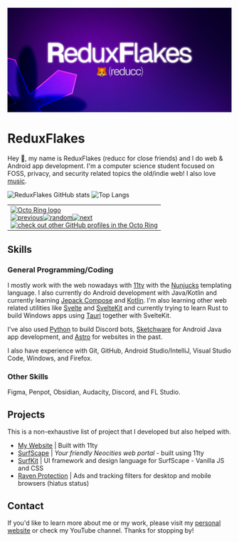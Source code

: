 ![ReduxFlakes propeller purple banner](/banner.png)

# ReduxFlakes

Hey 👋, my name is ReduxFlakes (reducc for close friends) and I do web & Android app development. I'm a computer science student focused on FOSS, privacy, and security related topics the old/indie web! I also love [music](https://www.last.fm/user/ReduxFlakes).

![ReduxFlakes GitHub stats](https://github-readme-stats.vercel.app/api?username=ReduxFlakes&show_icons=true&theme=gruvbox)
![Top Langs](https://github-readme-stats.vercel.app/api/top-langs/?username=ReduxFlakes&layout=compact&theme=gruvbox)

<table><tbody><tr><td><a href="https://octo-ring.com/"><img src="https://octo-ring.com/static/img/widget/top.png" width="99%" alt="Octo Ring logo" align="top"></a><br><a href="https://octo-ring.com/p/ReduxFlakes/prev"><img src="https://octo-ring.com/static/img/widget/prev.png" width="33%" alt="previous" align="top" title="previous profile"></a><a href="https://octo-ring.com/p/ReduxFlakes/random"><img src="https://octo-ring.com/static/img/widget/random.png" width="33%" alt="random" align="top" title="random profile"></a><a href="https://octo-ring.com/p/ReduxFlakes/next"><img src="https://octo-ring.com/static/img/widget/next.png" width="33%" alt="next" align="top" title="next profile"></a><br><a href="https://octo-ring.com/"><img src="https://octo-ring.com/static/img/widget/bottom.png" width="99%" alt="check out other GitHub profiles in the Octo Ring" align="top"></a></td></tr></tbody></table> 

## Skills

### General Programming/Coding

I mostly work with the web nowadays with [11ty](https://www.11ty.dev/) with the [Nunjucks](https://mozilla.github.io/nunjucks/) templating language. I also currently do Android development with Java/Kotlin and currently learning [Jepack Compose](https://developer.android.com/develop/ui/compose) and [Kotlin](https://kotlinlang.org/). I'm also learning other web related utilities like [Svelte](https://svelte.dev/) and [SvelteKit](https://kit.svelte.dev/) and currently trying to learn Rust to build Windows apps using [Tauri](https://tauri.app/) together with SvelteKit.

I've also used [Python](https://www.python.org/) to build Discord bots, [Sketchware](https://github.com/Sketchware-Pro/Sketchware-Pro) for Android Java app development, and [Astro](https://astro.build/) for websites in the past.

I also have experience with Git, GitHub, Android Studio/IntelliJ, Visual Studio Code, Windows, and Firefox.

### Other Skills

Figma, Penpot, Obsidian, Audacity, Discord, and FL Studio.

## Projects

This is a non-exhaustive list of project that I developed but also helped with.

- [My Website](https://reduxflakes.neocities.org) | Built with 11ty
- [SurfScape](https://github.com/SurfScape) | _Your friendly Neocities web portal_ - built using 11ty
- [SurfKit](https://github.com/SurfScape/surfkit) | UI framework and design language for SurfScape - Vanilla JS and CSS
- [Raven Protection](https://codeberg.org/ReduxFlakes/raven-protection) | Ads and tracking filters for desktop and mobile browsers (hiatus status)

## Contact

If you'd like to learn more about me or my work, please visit my [personal website](https://reduxflakes.neocities.org) or check my YouTube channel. Thanks for stopping by!
